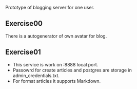 Prototype of blogging server for one user.
## Exercise00
There is a autogenerator of own avatar for blog.
## Exercise01
- This service is work on :8888 local port.
- Passowrd for create articles and postgres are storage in admin_credentials.txt.
- For format articles it supports Markdown.

